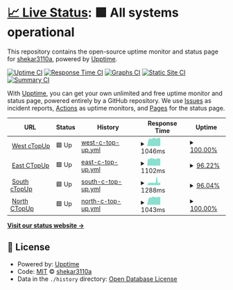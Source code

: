 # [📈 Live Status](https://shekar3110a.github.io/PyroMonitor): <!--live status--> **🟩 All systems operational**

This repository contains the open-source uptime monitor and status page for [shekar3110a](https://shekar3110a.github.io/PyroMonitor), powered by [Upptime](https://github.com/upptime/upptime).

[![Uptime CI](https://github.com/shekar3110a/PyroMonitor/workflows/Uptime%20CI/badge.svg)](https://github.com/shekar3110a/PyroMonitor/actions?query=workflow%3A%22Uptime+CI%22)
[![Response Time CI](https://github.com/shekar3110a/PyroMonitor/workflows/Response%20Time%20CI/badge.svg)](https://github.com/shekar3110a/PyroMonitor/actions?query=workflow%3A%22Response+Time+CI%22)
[![Graphs CI](https://github.com/shekar3110a/PyroMonitor/workflows/Graphs%20CI/badge.svg)](https://github.com/shekar3110a/PyroMonitor/actions?query=workflow%3A%22Graphs+CI%22)
[![Static Site CI](https://github.com/shekar3110a/PyroMonitor/workflows/Static%20Site%20CI/badge.svg)](https://github.com/shekar3110a/PyroMonitor/actions?query=workflow%3A%22Static+Site+CI%22)
[![Summary CI](https://github.com/shekar3110a/PyroMonitor/workflows/Summary%20CI/badge.svg)](https://github.com/shekar3110a/PyroMonitor/actions?query=workflow%3A%22Summary+CI%22)

With [Upptime](https://upptime.js.org), you can get your own unlimited and free uptime monitor and status page, powered entirely by a GitHub repository. We use [Issues](https://github.com/shekar3110a/PyroMonitor/issues) as incident reports, [Actions](https://github.com/shekar3110a/PyroMonitor/actions) as uptime monitors, and [Pages](https://shekar3110a.github.io/PyroMonitor) for the status page.

<!--start: status pages-->
<!-- This summary is generated by Upptime (https://github.com/upptime/upptime) -->
<!-- Do not edit this manually, your changes will be overwritten -->
<!-- prettier-ignore -->
| URL | Status | History | Response Time | Uptime |
| --- | ------ | ------- | ------------- | ------ |
| <img alt="" src="https://favicons.githubusercontent.com/west.speedpayplus.com" height="13"> [West cTopUp](https://west.speedpayplus.com:50506/) | 🟩 Up | [west-c-top-up.yml](https://github.com/shekar3110a/PyroMonitor/commits/HEAD/history/west-c-top-up.yml) | <details><summary><img alt="Response time graph" src="./graphs/west-c-top-up/response-time-week.png" height="20"> 1046ms</summary><br><a href="https://shekar3110a.github.io/PyroMonitor/history/west-c-top-up"><img alt="Response time 1134" src="https://img.shields.io/endpoint?url=https%3A%2F%2Fraw.githubusercontent.com%2Fshekar3110a%2FPyroMonitor%2FHEAD%2Fapi%2Fwest-c-top-up%2Fresponse-time.json"></a><br><a href="https://shekar3110a.github.io/PyroMonitor/history/west-c-top-up"><img alt="24-hour response time 1058" src="https://img.shields.io/endpoint?url=https%3A%2F%2Fraw.githubusercontent.com%2Fshekar3110a%2FPyroMonitor%2FHEAD%2Fapi%2Fwest-c-top-up%2Fresponse-time-day.json"></a><br><a href="https://shekar3110a.github.io/PyroMonitor/history/west-c-top-up"><img alt="7-day response time 1046" src="https://img.shields.io/endpoint?url=https%3A%2F%2Fraw.githubusercontent.com%2Fshekar3110a%2FPyroMonitor%2FHEAD%2Fapi%2Fwest-c-top-up%2Fresponse-time-week.json"></a><br><a href="https://shekar3110a.github.io/PyroMonitor/history/west-c-top-up"><img alt="30-day response time 1135" src="https://img.shields.io/endpoint?url=https%3A%2F%2Fraw.githubusercontent.com%2Fshekar3110a%2FPyroMonitor%2FHEAD%2Fapi%2Fwest-c-top-up%2Fresponse-time-month.json"></a><br><a href="https://shekar3110a.github.io/PyroMonitor/history/west-c-top-up"><img alt="1-year response time 1134" src="https://img.shields.io/endpoint?url=https%3A%2F%2Fraw.githubusercontent.com%2Fshekar3110a%2FPyroMonitor%2FHEAD%2Fapi%2Fwest-c-top-up%2Fresponse-time-year.json"></a></details> | <details><summary><a href="https://shekar3110a.github.io/PyroMonitor/history/west-c-top-up">100.00%</a></summary><a href="https://shekar3110a.github.io/PyroMonitor/history/west-c-top-up"><img alt="All-time uptime 99.95%" src="https://img.shields.io/endpoint?url=https%3A%2F%2Fraw.githubusercontent.com%2Fshekar3110a%2FPyroMonitor%2FHEAD%2Fapi%2Fwest-c-top-up%2Fuptime.json"></a><br><a href="https://shekar3110a.github.io/PyroMonitor/history/west-c-top-up"><img alt="24-hour uptime 100.00%" src="https://img.shields.io/endpoint?url=https%3A%2F%2Fraw.githubusercontent.com%2Fshekar3110a%2FPyroMonitor%2FHEAD%2Fapi%2Fwest-c-top-up%2Fuptime-day.json"></a><br><a href="https://shekar3110a.github.io/PyroMonitor/history/west-c-top-up"><img alt="7-day uptime 100.00%" src="https://img.shields.io/endpoint?url=https%3A%2F%2Fraw.githubusercontent.com%2Fshekar3110a%2FPyroMonitor%2FHEAD%2Fapi%2Fwest-c-top-up%2Fuptime-week.json"></a><br><a href="https://shekar3110a.github.io/PyroMonitor/history/west-c-top-up"><img alt="30-day uptime 99.89%" src="https://img.shields.io/endpoint?url=https%3A%2F%2Fraw.githubusercontent.com%2Fshekar3110a%2FPyroMonitor%2FHEAD%2Fapi%2Fwest-c-top-up%2Fuptime-month.json"></a><br><a href="https://shekar3110a.github.io/PyroMonitor/history/west-c-top-up"><img alt="1-year uptime 99.95%" src="https://img.shields.io/endpoint?url=https%3A%2F%2Fraw.githubusercontent.com%2Fshekar3110a%2FPyroMonitor%2FHEAD%2Fapi%2Fwest-c-top-up%2Fuptime-year.json"></a></details>
| <img alt="" src="https://favicons.githubusercontent.com/east.speedpayplus.com" height="13"> [East CTopUp](https://east.speedpayplus.com:50506/) | 🟩 Up | [east-c-top-up.yml](https://github.com/shekar3110a/PyroMonitor/commits/HEAD/history/east-c-top-up.yml) | <details><summary><img alt="Response time graph" src="./graphs/east-c-top-up/response-time-week.png" height="20"> 1102ms</summary><br><a href="https://shekar3110a.github.io/PyroMonitor/history/east-c-top-up"><img alt="Response time 1887" src="https://img.shields.io/endpoint?url=https%3A%2F%2Fraw.githubusercontent.com%2Fshekar3110a%2FPyroMonitor%2FHEAD%2Fapi%2Feast-c-top-up%2Fresponse-time.json"></a><br><a href="https://shekar3110a.github.io/PyroMonitor/history/east-c-top-up"><img alt="24-hour response time 986" src="https://img.shields.io/endpoint?url=https%3A%2F%2Fraw.githubusercontent.com%2Fshekar3110a%2FPyroMonitor%2FHEAD%2Fapi%2Feast-c-top-up%2Fresponse-time-day.json"></a><br><a href="https://shekar3110a.github.io/PyroMonitor/history/east-c-top-up"><img alt="7-day response time 1102" src="https://img.shields.io/endpoint?url=https%3A%2F%2Fraw.githubusercontent.com%2Fshekar3110a%2FPyroMonitor%2FHEAD%2Fapi%2Feast-c-top-up%2Fresponse-time-week.json"></a><br><a href="https://shekar3110a.github.io/PyroMonitor/history/east-c-top-up"><img alt="30-day response time 2156" src="https://img.shields.io/endpoint?url=https%3A%2F%2Fraw.githubusercontent.com%2Fshekar3110a%2FPyroMonitor%2FHEAD%2Fapi%2Feast-c-top-up%2Fresponse-time-month.json"></a><br><a href="https://shekar3110a.github.io/PyroMonitor/history/east-c-top-up"><img alt="1-year response time 1887" src="https://img.shields.io/endpoint?url=https%3A%2F%2Fraw.githubusercontent.com%2Fshekar3110a%2FPyroMonitor%2FHEAD%2Fapi%2Feast-c-top-up%2Fresponse-time-year.json"></a></details> | <details><summary><a href="https://shekar3110a.github.io/PyroMonitor/history/east-c-top-up">96.22%</a></summary><a href="https://shekar3110a.github.io/PyroMonitor/history/east-c-top-up"><img alt="All-time uptime 97.08%" src="https://img.shields.io/endpoint?url=https%3A%2F%2Fraw.githubusercontent.com%2Fshekar3110a%2FPyroMonitor%2FHEAD%2Fapi%2Feast-c-top-up%2Fuptime.json"></a><br><a href="https://shekar3110a.github.io/PyroMonitor/history/east-c-top-up"><img alt="24-hour uptime 74.88%" src="https://img.shields.io/endpoint?url=https%3A%2F%2Fraw.githubusercontent.com%2Fshekar3110a%2FPyroMonitor%2FHEAD%2Fapi%2Feast-c-top-up%2Fuptime-day.json"></a><br><a href="https://shekar3110a.github.io/PyroMonitor/history/east-c-top-up"><img alt="7-day uptime 96.22%" src="https://img.shields.io/endpoint?url=https%3A%2F%2Fraw.githubusercontent.com%2Fshekar3110a%2FPyroMonitor%2FHEAD%2Fapi%2Feast-c-top-up%2Fuptime-week.json"></a><br><a href="https://shekar3110a.github.io/PyroMonitor/history/east-c-top-up"><img alt="30-day uptime 95.92%" src="https://img.shields.io/endpoint?url=https%3A%2F%2Fraw.githubusercontent.com%2Fshekar3110a%2FPyroMonitor%2FHEAD%2Fapi%2Feast-c-top-up%2Fuptime-month.json"></a><br><a href="https://shekar3110a.github.io/PyroMonitor/history/east-c-top-up"><img alt="1-year uptime 97.08%" src="https://img.shields.io/endpoint?url=https%3A%2F%2Fraw.githubusercontent.com%2Fshekar3110a%2FPyroMonitor%2FHEAD%2Fapi%2Feast-c-top-up%2Fuptime-year.json"></a></details>
| <img alt="" src="https://favicons.githubusercontent.com/south.speedpayplus.com" height="13"> [South cTopUp](https://south.speedpayplus.com:50506/) | 🟩 Up | [south-c-top-up.yml](https://github.com/shekar3110a/PyroMonitor/commits/HEAD/history/south-c-top-up.yml) | <details><summary><img alt="Response time graph" src="./graphs/south-c-top-up/response-time-week.png" height="20"> 1288ms</summary><br><a href="https://shekar3110a.github.io/PyroMonitor/history/south-c-top-up"><img alt="Response time 1445" src="https://img.shields.io/endpoint?url=https%3A%2F%2Fraw.githubusercontent.com%2Fshekar3110a%2FPyroMonitor%2FHEAD%2Fapi%2Fsouth-c-top-up%2Fresponse-time.json"></a><br><a href="https://shekar3110a.github.io/PyroMonitor/history/south-c-top-up"><img alt="24-hour response time 1022" src="https://img.shields.io/endpoint?url=https%3A%2F%2Fraw.githubusercontent.com%2Fshekar3110a%2FPyroMonitor%2FHEAD%2Fapi%2Fsouth-c-top-up%2Fresponse-time-day.json"></a><br><a href="https://shekar3110a.github.io/PyroMonitor/history/south-c-top-up"><img alt="7-day response time 1288" src="https://img.shields.io/endpoint?url=https%3A%2F%2Fraw.githubusercontent.com%2Fshekar3110a%2FPyroMonitor%2FHEAD%2Fapi%2Fsouth-c-top-up%2Fresponse-time-week.json"></a><br><a href="https://shekar3110a.github.io/PyroMonitor/history/south-c-top-up"><img alt="30-day response time 1225" src="https://img.shields.io/endpoint?url=https%3A%2F%2Fraw.githubusercontent.com%2Fshekar3110a%2FPyroMonitor%2FHEAD%2Fapi%2Fsouth-c-top-up%2Fresponse-time-month.json"></a><br><a href="https://shekar3110a.github.io/PyroMonitor/history/south-c-top-up"><img alt="1-year response time 1445" src="https://img.shields.io/endpoint?url=https%3A%2F%2Fraw.githubusercontent.com%2Fshekar3110a%2FPyroMonitor%2FHEAD%2Fapi%2Fsouth-c-top-up%2Fresponse-time-year.json"></a></details> | <details><summary><a href="https://shekar3110a.github.io/PyroMonitor/history/south-c-top-up">96.04%</a></summary><a href="https://shekar3110a.github.io/PyroMonitor/history/south-c-top-up"><img alt="All-time uptime 98.50%" src="https://img.shields.io/endpoint?url=https%3A%2F%2Fraw.githubusercontent.com%2Fshekar3110a%2FPyroMonitor%2FHEAD%2Fapi%2Fsouth-c-top-up%2Fuptime.json"></a><br><a href="https://shekar3110a.github.io/PyroMonitor/history/south-c-top-up"><img alt="24-hour uptime 100.00%" src="https://img.shields.io/endpoint?url=https%3A%2F%2Fraw.githubusercontent.com%2Fshekar3110a%2FPyroMonitor%2FHEAD%2Fapi%2Fsouth-c-top-up%2Fuptime-day.json"></a><br><a href="https://shekar3110a.github.io/PyroMonitor/history/south-c-top-up"><img alt="7-day uptime 96.04%" src="https://img.shields.io/endpoint?url=https%3A%2F%2Fraw.githubusercontent.com%2Fshekar3110a%2FPyroMonitor%2FHEAD%2Fapi%2Fsouth-c-top-up%2Fuptime-week.json"></a><br><a href="https://shekar3110a.github.io/PyroMonitor/history/south-c-top-up"><img alt="30-day uptime 98.97%" src="https://img.shields.io/endpoint?url=https%3A%2F%2Fraw.githubusercontent.com%2Fshekar3110a%2FPyroMonitor%2FHEAD%2Fapi%2Fsouth-c-top-up%2Fuptime-month.json"></a><br><a href="https://shekar3110a.github.io/PyroMonitor/history/south-c-top-up"><img alt="1-year uptime 98.50%" src="https://img.shields.io/endpoint?url=https%3A%2F%2Fraw.githubusercontent.com%2Fshekar3110a%2FPyroMonitor%2FHEAD%2Fapi%2Fsouth-c-top-up%2Fuptime-year.json"></a></details>
| <img alt="" src="https://favicons.githubusercontent.com/north.speedpayplus.com" height="13"> [North CTopUp](https://north.speedpayplus.com:50506/) | 🟩 Up | [north-c-top-up.yml](https://github.com/shekar3110a/PyroMonitor/commits/HEAD/history/north-c-top-up.yml) | <details><summary><img alt="Response time graph" src="./graphs/north-c-top-up/response-time-week.png" height="20"> 1043ms</summary><br><a href="https://shekar3110a.github.io/PyroMonitor/history/north-c-top-up"><img alt="Response time 1053" src="https://img.shields.io/endpoint?url=https%3A%2F%2Fraw.githubusercontent.com%2Fshekar3110a%2FPyroMonitor%2FHEAD%2Fapi%2Fnorth-c-top-up%2Fresponse-time.json"></a><br><a href="https://shekar3110a.github.io/PyroMonitor/history/north-c-top-up"><img alt="24-hour response time 1074" src="https://img.shields.io/endpoint?url=https%3A%2F%2Fraw.githubusercontent.com%2Fshekar3110a%2FPyroMonitor%2FHEAD%2Fapi%2Fnorth-c-top-up%2Fresponse-time-day.json"></a><br><a href="https://shekar3110a.github.io/PyroMonitor/history/north-c-top-up"><img alt="7-day response time 1043" src="https://img.shields.io/endpoint?url=https%3A%2F%2Fraw.githubusercontent.com%2Fshekar3110a%2FPyroMonitor%2FHEAD%2Fapi%2Fnorth-c-top-up%2Fresponse-time-week.json"></a><br><a href="https://shekar3110a.github.io/PyroMonitor/history/north-c-top-up"><img alt="30-day response time 1030" src="https://img.shields.io/endpoint?url=https%3A%2F%2Fraw.githubusercontent.com%2Fshekar3110a%2FPyroMonitor%2FHEAD%2Fapi%2Fnorth-c-top-up%2Fresponse-time-month.json"></a><br><a href="https://shekar3110a.github.io/PyroMonitor/history/north-c-top-up"><img alt="1-year response time 1053" src="https://img.shields.io/endpoint?url=https%3A%2F%2Fraw.githubusercontent.com%2Fshekar3110a%2FPyroMonitor%2FHEAD%2Fapi%2Fnorth-c-top-up%2Fresponse-time-year.json"></a></details> | <details><summary><a href="https://shekar3110a.github.io/PyroMonitor/history/north-c-top-up">100.00%</a></summary><a href="https://shekar3110a.github.io/PyroMonitor/history/north-c-top-up"><img alt="All-time uptime 99.93%" src="https://img.shields.io/endpoint?url=https%3A%2F%2Fraw.githubusercontent.com%2Fshekar3110a%2FPyroMonitor%2FHEAD%2Fapi%2Fnorth-c-top-up%2Fuptime.json"></a><br><a href="https://shekar3110a.github.io/PyroMonitor/history/north-c-top-up"><img alt="24-hour uptime 100.00%" src="https://img.shields.io/endpoint?url=https%3A%2F%2Fraw.githubusercontent.com%2Fshekar3110a%2FPyroMonitor%2FHEAD%2Fapi%2Fnorth-c-top-up%2Fuptime-day.json"></a><br><a href="https://shekar3110a.github.io/PyroMonitor/history/north-c-top-up"><img alt="7-day uptime 100.00%" src="https://img.shields.io/endpoint?url=https%3A%2F%2Fraw.githubusercontent.com%2Fshekar3110a%2FPyroMonitor%2FHEAD%2Fapi%2Fnorth-c-top-up%2Fuptime-week.json"></a><br><a href="https://shekar3110a.github.io/PyroMonitor/history/north-c-top-up"><img alt="30-day uptime 99.86%" src="https://img.shields.io/endpoint?url=https%3A%2F%2Fraw.githubusercontent.com%2Fshekar3110a%2FPyroMonitor%2FHEAD%2Fapi%2Fnorth-c-top-up%2Fuptime-month.json"></a><br><a href="https://shekar3110a.github.io/PyroMonitor/history/north-c-top-up"><img alt="1-year uptime 99.93%" src="https://img.shields.io/endpoint?url=https%3A%2F%2Fraw.githubusercontent.com%2Fshekar3110a%2FPyroMonitor%2FHEAD%2Fapi%2Fnorth-c-top-up%2Fuptime-year.json"></a></details>

<!--end: status pages-->

[**Visit our status website →**](https://shekar3110a.github.io/PyroMonitor)

## 📄 License

- Powered by: [Upptime](https://github.com/upptime/upptime)
- Code: [MIT](./LICENSE) © [shekar3110a](https://shekar3110a.github.io/PyroMonitor)
- Data in the `./history` directory: [Open Database License](https://opendatacommons.org/licenses/odbl/1-0/)
